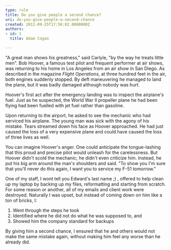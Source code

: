 ```yaml
---
type: rule
title: Do you give people a second chance?
uri: do-you-give-people-a-second-chance
created: 2012-09-25T17:56:02.0000000Z
authors:
- id: 1
  title: Adam Cogan

---
```


 

"A great man shows his greatness," said Carlyle, "by the way he treats little men".                         Bob Hoover, a famous test pilot and frequent performer at air shows, was returning                         to his home in Los Angeles from an air show in San Diego. As described in the magazine                         *Flight Operations*, at three hundred feet in the air, both engines suddenly                         stopped. By deft maneuvering he managed to land the plane, but it was badly damaged                         although nobody was hurt.

Hoover's first act after the emergency landing was to inspect the airplane's fuel.                         Just as he suspected, the World War II propeller plane he had been flying had been                         fuelled with jet fuel rather than gasoline.

Upon returning to the airport, he asked to see the mechanic who had serviced his                         airplane. The young man was sick with the agony of his mistake. Tears streamed down                         his face as Hoover approached. He had just caused the loss of a very expensive plane                         and could have caused the loss of three lives as well.

You can imagine Hoover's anger. One could anticipate the tongue-lashing that this                         proud and precise pilot would unleash for the carelessness. But Hoover didn't scold                         the mechanic; he didn't even criticize him. Instead, he put his big arm around the                         man's shoulders and said. "To show you I'm sure that you'll never do this again,                         I want you to service my F-51 tomorrow."


One of my staff, I wont tell you Edward's last name ;) , offered to help clean up                     my laptop by backing up my files, reformatting and starting from scratch. For some                     reason or another, all of my emails and client work were destroyed. Naturally I                     was upset, but instead of coming down on him like a ton of bricks, I:

1. Went through the steps he took
2. Identified where he did not do what he was supposed to, and
3. Showed him the company standard for backups


By giving him a second chance, I ensured that he and others would not make the same                     mistake again, without making him feel any worse than he already did.

